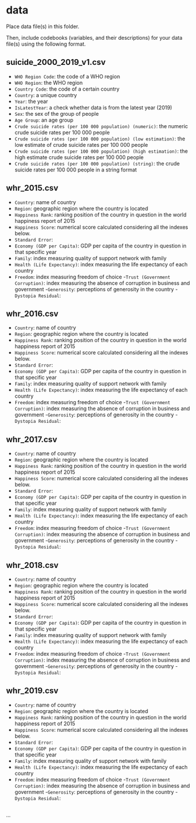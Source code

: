 # data

Place data file(s) in this folder.

Then, include codebooks (variables, and their descriptions) for your data file(s)
using the following format.

## suicide_2000_2019_v1.csv

- `WHO Region Code`: the code of a WHO region
- `WHO Region`: the WHO region 
- `Country Code`: the code of a certain country
- `Country`: a unique country
- `Year`: the year
- `IsLatestYear`: a check whether data is from the latest year (2019)
- `Sex`: the sex of the group of people
- `Age Group`: an age group
- `Crude suicide rates (per 100 000 population) (numeric)`: the numeric crude suicide rates per 100 000 people
- `Crude suicide rates (per 100 000 population) (low estimation)`: the low estimate of crude suicide rates per 100 000 people
- `Crude suicide rates (per 100 000 population) (high estimation)`: the high estimate crude suicide rates per 100 000 people
- `Crude suicide rates (per 100 000 population) (string)`: the crude suicide rates per 100 000 people in a string format

## whr_2015.csv 

- `Country`: name of country 
- `Region`: geographic region where the country is located 
- `Happiness Rank`: ranking position of the country in question in the world happiness report of 2015
- `Happiness Score`: numerical score calculated considering all the indexes below.
- `Standard Error`: 
- `Economy (GDP per Capita)`: GDP per capita of the country in question in that specific year 
- `Family`: index measuring quality of support network with family
- `Health (Life Expectancy)`: index measuring the life expectancy of each country 
- `Freedom`: index measuring freedom of choice
-`Trust (Government Corruption)`: index measuring the absence of corruption in business and government
-`Generosity`: perceptions of generosity in the country 
-`Dystopia Residual`: 

## whr_2016.csv 

- `Country`: name of country 
- `Region`: geographic region where the country is located 
- `Happiness Rank`: ranking position of the country in question in the world happiness report of 2015
- `Happiness Score`: numerical score calculated considering all the indexes below.
- `Standard Error`: 
- `Economy (GDP per Capita)`: GDP per capita of the country in question in that specific year 
- `Family`: index measuring quality of support network with family
- `Health (Life Expectancy)`: index measuring the life expectancy of each country 
- `Freedom`: index measuring freedom of choice
-`Trust (Government Corruption)`: index measuring the absence of corruption in business and government
-`Generosity`: perceptions of generosity in the country 
-`Dystopia Residual`: 

## whr_2017.csv 

- `Country`: name of country 
- `Region`: geographic region where the country is located 
- `Happiness Rank`: ranking position of the country in question in the world happiness report of 2015
- `Happiness Score`: numerical score calculated considering all the indexes below.
- `Standard Error`: 
- `Economy (GDP per Capita)`: GDP per capita of the country in question in that specific year 
- `Family`: index measuring quality of support network with family
- `Health (Life Expectancy)`: index measuring the life expectancy of each country 
- `Freedom`: index measuring freedom of choice
-`Trust (Government Corruption)`: index measuring the absence of corruption in business and government
-`Generosity`: perceptions of generosity in the country 
-`Dystopia Residual`: 

## whr_2018.csv 

- `Country`: name of country 
- `Region`: geographic region where the country is located 
- `Happiness Rank`: ranking position of the country in question in the world happiness report of 2015
- `Happiness Score`: numerical score calculated considering all the indexes below.
- `Standard Error`: 
- `Economy (GDP per Capita)`: GDP per capita of the country in question in that specific year 
- `Family`: index measuring quality of support network with family
- `Health (Life Expectancy)`: index measuring the life expectancy of each country 
- `Freedom`: index measuring freedom of choice
-`Trust (Government Corruption)`: index measuring the absence of corruption in business and government
-`Generosity`: perceptions of generosity in the country 
-`Dystopia Residual`: 

## whr_2019.csv 

- `Country`: name of country 
- `Region`: geographic region where the country is located 
- `Happiness Rank`: ranking position of the country in question in the world happiness report of 2015
- `Happiness Score`: numerical score calculated considering all the indexes below.
- `Standard Error`: 
- `Economy (GDP per Capita)`: GDP per capita of the country in question in that specific year 
- `Family`: index measuring quality of support network with family
- `Health (Life Expectancy)`: index measuring the life expectancy of each country 
- `Freedom`: index measuring freedom of choice
-`Trust (Government Corruption)`: index measuring the absence of corruption in business and government
-`Generosity`: perceptions of generosity in the country 
-`Dystopia Residual`: 

## 
 ...
